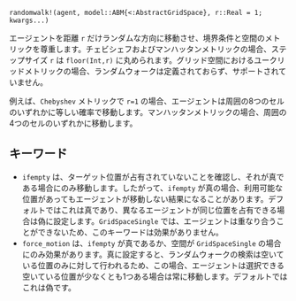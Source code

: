 ```
randomwalk!(agent, model::ABM{<:AbstractGridSpace}, r::Real = 1; kwargs...)
```

エージェントを距離 `r` だけランダムな方向に移動させ、境界条件と空間のメトリックを尊重します。チェビシェフおよびマンハッタンメトリックの場合、ステップサイズ `r` は `floor(Int,r)` に丸められます。グリッド空間におけるユークリッドメトリックの場合、ランダムウォークは定義されておらず、サポートされていません。

例えば、`Chebyshev` メトリックで `r=1` の場合、エージェントは周囲の8つのセルのいずれかに等しい確率で移動します。マンハッタンメトリックの場合、周囲の4つのセルのいずれかに移動します。

## キーワード

  * `ifempty` は、ターゲット位置が占有されていないことを確認し、それが真である場合にのみ移動します。したがって、`ifempty` が真の場合、利用可能な位置があってもエージェントが移動しない結果になることがあります。デフォルトではこれは真であり、異なるエージェントが同じ位置を占有できる場合は偽に設定します。`GridSpaceSingle` では、エージェントは重なり合うことができないため、このキーワードは効果がありません。
  * `force_motion` は、`ifempty` が真であるか、空間が `GridSpaceSingle` の場合にのみ効果があります。真に設定すると、ランダムウォークの検索は空いている位置のみに対して行われるため、この場合、エージェントは選択できる空いている位置が少なくとも1つある場合は常に移動します。デフォルトではこれは偽です。
